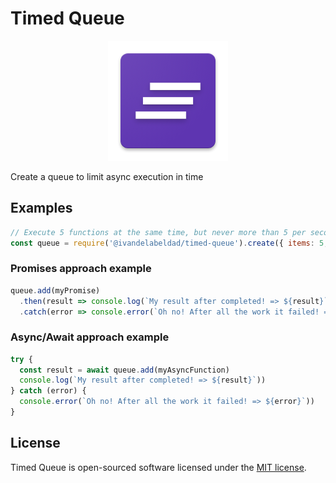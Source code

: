 # Timed Queue

<p align="center">
  <img src="./logo.png">
</p>

Create a queue to limit async execution in time

## Examples

```javascript
// Execute 5 functions at the same time, but never more than 5 per second.
const queue = require('@ivandelabeldad/timed-queue').create({ items: 5, time: 1000 })
```

### Promises approach example

```javascript
queue.add(myPromise)
  .then(result => console.log(`My result after completed! => ${result}`))
  .catch(error => console.error(`Oh no! After all the work it failed! => ${error}`))
```

### Async/Await approach example

```javascript
try {
  const result = await queue.add(myAsyncFunction)
  console.log(`My result after completed! => ${result}`))
} catch (error) {
  console.error(`Oh no! After all the work it failed! => ${error}`))
}
```

## License

Timed Queue is open-sourced software licensed under
the [MIT license](https://github.com/ivandelabeldad/timed-queue/blob/master/LICENSE).
